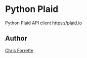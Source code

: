 # Python Plaid

Python Plaid API client https://plaid.io

## Author

[Chris Forrette](https://github.com/chrisforrette)